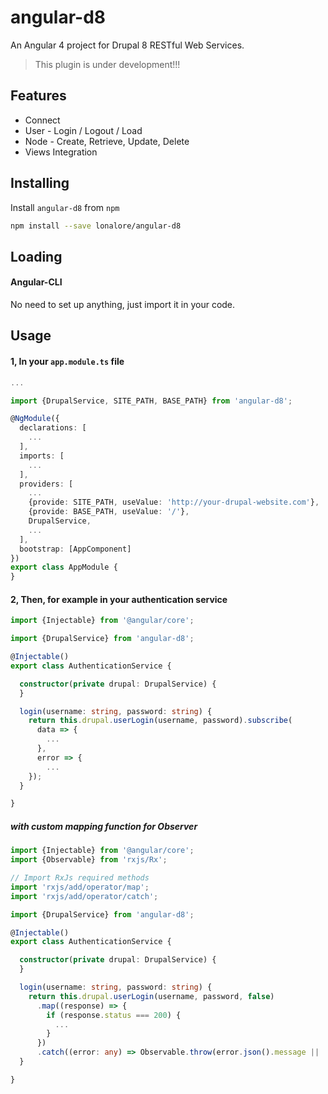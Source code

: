 angular-d8
==========

An Angular 4 project for Drupal 8 RESTful Web Services.

> This plugin is under development!!!

## Features
- Connect
- User - Login / Logout / Load
- Node - Create, Retrieve, Update, Delete
- Views Integration

## Installing

Install `angular-d8` from `npm`
```bash
npm install --save lonalore/angular-d8
```

## Loading

#### Angular-CLI

No need to set up anything, just import it in your code.

## Usage

#### 1, In your `app.module.ts` file

```TypeScript
...

import {DrupalService, SITE_PATH, BASE_PATH} from 'angular-d8';

@NgModule({
  declarations: [
    ...
  ],
  imports: [
    ...
  ],
  providers: [
    ...
    {provide: SITE_PATH, useValue: 'http://your-drupal-website.com'},
    {provide: BASE_PATH, useValue: '/'},
    DrupalService,
    ...
  ],
  bootstrap: [AppComponent]
})
export class AppModule {
}
```

#### 2, Then, for example in your authentication service 

```TypeScript
import {Injectable} from '@angular/core';

import {DrupalService} from 'angular-d8';

@Injectable()
export class AuthenticationService {

  constructor(private drupal: DrupalService) {
  }

  login(username: string, password: string) {
    return this.drupal.userLogin(username, password).subscribe(
      data => {
        ...
      },
      error => {
        ...
    });
  }

}
```

##### with custom mapping function for Observer

```TypeScript
import {Injectable} from '@angular/core';
import {Observable} from 'rxjs/Rx';

// Import RxJs required methods
import 'rxjs/add/operator/map';
import 'rxjs/add/operator/catch';

import {DrupalService} from 'angular-d8';

@Injectable()
export class AuthenticationService {

  constructor(private drupal: DrupalService) {
  }

  login(username: string, password: string) {
    return this.drupal.userLogin(username, password, false)
      .map((response) => {
        if (response.status === 200) {
          ...
        }
      })
      .catch((error: any) => Observable.throw(error.json().message || 'Server error'));
  }

}
```
